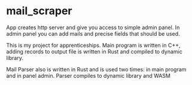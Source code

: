 # mail_scraper

App creates http server and give you access to simple admin panel. In admin panel you can add mails and precise fields that should be used.

This is my project for apprenticeships. Main program is written in C++, adding records to output file is written in Rust and compiled to dynamic library.

Mail Parser also is written in Rust and is used two times: in main program and in panel admin. Parser compiles to dynamic library and WASM 

